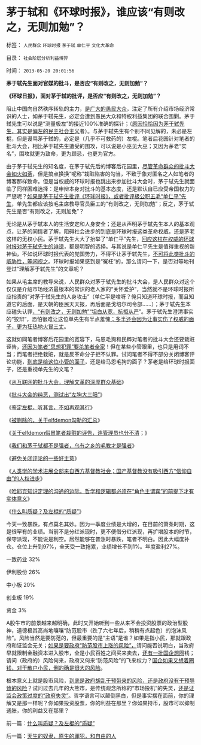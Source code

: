 # 茅于轼和《环球时报》，谁应该“有则改之，无则加勉”？

标签： `人民群众` `环球时报` `茅于轼` `单仁平` `文化大革命` 

目录： `社会阶层分析利益博羿`

时间： `2013-05-20 20:01:56`

**茅于轼先生面对官媒的批斗，是否应“有则改之，无则加勉”？**

**《环球日报》，面对茅于轼的批评，是否应“有则改之，无则加勉”？**

阻止中国向自然秩序转轨的主力，[是广大的愚民大众](../../../2013/5/18/推动社会进步的违法“犯罪”，阻止转型的“监管”“严刑峻法”.md)，注定了所有介绍市场经济常识的人士，如茅于轼先生，必定会遭到愚民大众和特权利益集团的联合围剿。茅于轼先生可以说是“测量极左”的接近100%准确的探针；（[原因恰恰因为茅于轼先生，其实是偏左的民主社会主义](../../../2011/12/31/从阿马蒂亚森看茅于轼，世界意识形态的主流.md)者）。与茅于轼先生有个别不同见解的，未必是左棍，但是谩骂茅于轼的，必定是（几乎不可救药的）左棍。笔者后花园针对笔者的批斗大会，相比茅于轼先生遭受的围攻，可以说是小巫见大巫；又因为茅老“实名”，围攻就更为致命，更为顾忌，也更为官方。

由于茅于轼先生的知名度，在茅于轼先后的博客后花园里，[尽管革命群众的批斗大会如火如荼](../../../2013/4/29/鉴定左棍，听其言，不如再观其行.md)，但是搞点换换“呢称”栽赃陷害的勾当，不致于象对匿名之人如笔者的博客那样致命。但是当权威的环球时报也跳出来参加批斗大会时，茅于轼先生就面临了同样困难选择：是申辩本身对批斗的基本态度，还是默认自已应受帝国权力的严惩呢？[如果是茅于轼先生批评《环球时报》，或者批评极公职五毛“单仁平”先生](../../../2010/11/30/王局长强调“依法”的精神应充分肯定.md)，单先生都应该按毛主席教导官员臣工的“有则改之，无则加勉”；反之，茅于轼先生是否“有则改之，无则加免”？

无论是从茅于轼本人的生活安定和人身安全；还是从声明茅于轼先生本人的基本观点，让茅的同情者了解，阻碍社会进步的到底是环球时报这类革命权威，还是茅老这样的无权小民。茅于轼先生大大了抬举了“单仁平”先生，[回应这柆在权威的环球时报对茅于轼先生的诽谤](http://blog.sina.com.cn/s/blog_49a3971d0102ebuw.html)，都是明智的选择。与其说是单仁平先生是值得重视的新神仙，不如说环球时报代表的党国势力，不得不让茅于轼先生，[不可将此类批斗的威胁性，等闲视之](../../../2013/4/29/文化大革命深厚的群众基础.md)。环球时报如果感到是“冤枉”的，那么请问一下，是否对等地刊登过“理解茅于轼先生”的文章呢？

如果从毛主席的教导来说，人民群众对茅于轼先生的批斗大会，是人民群众对这个仅仅是介绍市场经济最根本的常识的老人家的“关怀爱护”，当然就不是环球时报所应指责的“对茅于轼先生的人身攻击”（单仁平是啥呀？俺只知道环球时报，而且知道它的后面，是天朝的臣民天天报，再后面是戈培尔司令部……）；茅于轼先生本应磕头认罪[，“有则改之，无则加勉”“坦白从宽，抗拒从严](../../../2013/5/19/农夫山泉不可能“有则改之，无则加勉”.md)”。茅于轼先生澄清事实的“狡辩”，恐怕很难让这位单先生有半点羞愧[；多半还会因为让事实伤了权威的面子，更为狂热地火冒三丈](../../../2013/5/19/博客中的自然秩序，默认利益，和个体权利.md)。

这就如同笔者博客后花园里的宽容下，马恩毛狗和民粹对笔者的批斗大会还要栽赃诬告，[还因为笔者“思想犯罪”要杀笔者全家](../../../2013/5/13/标本型的毛左愤青的文革宣言.md)！但在某些小管眼里，也只是用词不当；而笔者拒绝栽赃，就是反革命分子拒不认罪。试问笔者不得不部分关闭博客评论功能，[到底是给这位小管的面子](../../../2013/5/13/毛左再创革命新底线，连管理员也分不清裁赃诬告.md)，还是给马恩毛狗的面子？茅老是给环球时报面子，还是重视单先生的文笔？

《[从互联网的批斗大会，理解文革的深厚群众基础](../../../2013/4/29/文化大革命深厚的群众基础.md)》

《[批斗大会的纯恶，测试出“左狗大三阳”](../../../2013/4/29/左棍大三阳.md)》

《[鉴定左棍，听其言，不如再观其行](../../../2013/4/29/鉴定左棍，听其言，不如再观其行.md)》

《[被删除的，关于elfdemon勾勒的汇总](../../../2013/5/13/标本型的毛左愤青的文革宣言.md)》

《[关于elfdemon假冒笔者栽赃的诬告，连管理员也分不清](../../../2013/5/13/毛左再创革命新底线，连管理员也分不清裁赃诬告.md)；》

《[我们和茅于轼都不是强者，乌有之乡的毛教才是强者](../../../2013/5/13/我们和茅于轼都不是强者，张宏良司马南他们才是强者.md)》

《[避免关闭评论的一些好主意](../../../2013/5/15/避免关闭评论的一些好主意.md)》

《[人类学的学术进展全部来自西方基督教社会；国产基督教没有吸引西方“信仰自由”的人权进步](../../../2013/5/15/为什么毛棍能冒充基督徒，能挑动基督教围剿个人主义？.md)》

《[哈耶克知识定理的沟通的边际，哲学和逻辑都必须在“角色主谓宾”的前提下才有实体意义](../../../2013/5/20/哈耶克知识定理，哲学的起源，个人极权主义者.md)》

《[什么叫质疑？及左棍的“质疑”](../../../2013/5/20/什么叫质疑？及左棍的“质疑”.md)》

今天一致暴跌，有点莫名其妙。因为一季度业绩是大增的，在目前的萧条时期，这是很罕有的业绩。当前不是分红派现时，更不便借分红派现，再扩增股本的时节，保守派现，不能说是利空。居然能够在普涨时暴跌，笔者不明白。因此大幅度补仓。仓位上升到97%，全天受一致拖累，业绩增长不到1%。年度盈利27%。

一致药业 32%

伊利股份 26%

中小板 20%

创业板 19%

资金 3%

A股牛市的前景越来越明确，此时又开始听到一些从来不会投资股票的政治型股神，道德极其高尚地嚷嚷“防范股市（跌了六七年后，稍稍有点起色）的泡沫风险”。风险当然是要防范的，但最重要的是“主语”是谁？如果是指小民，那就跟政府和证监会无关；[如果是要政府“防范股市上涨的风险”，](../../../2013/5/4/监会会再次打压“业绩下降的高市盈率”的投机吗？.md)请问能否说明白，当政府早就限制金融资本进入股市，全是小民百姓之间买来卖去，[还有一批国企想圈](../../../2013/5/8/国企可以上市融资，股市不能为国企融资服务.md)钱；请问（政府的）风险何来，政府又何来“防范风险”的飞来权力？[国企如果又想着圈钱，对于散户小民，倒的确是很大的风险](../../../2013/5/15/A股如果不能IPO，还能有什么用？.md)。

根本意义上就是股市风险，[到底是政府胡乱干预带来的风险，还是政府没有干预导致的风险](../../../2012/1/5/股市锚定实体经济，股市的炒作有益无害.md)？试问过去几年的大熊市，是传统观念所称的“市场投机”的失灵，[还是证监会政策过度的“政府失灵”](../../../2012/1/5/证监会政策过度令A股熊遍全球.md)。哲学语言可以颠倒黑白，但是事实摆在面前，你的理解又是那一样呢？你如果投资股票，你的利益在那里？你如果持币，股市可以抑制通胀，你的利益又在那里？



前一篇：[什么叫质疑？及左棍的“质疑”](../../../2013/5/20/什么叫质疑？及左棍的“质疑”.md)

后一篇：[天生的奴隶，原生的罪犯，和自由的人](../../../2013/5/21/天生的奴隶，原生的罪犯，和自由的人.md)